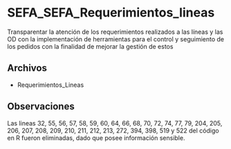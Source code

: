 # SEFA_SEFA_Requerimientos_lineas
Transparentar la atención de los requerimientos realizados a las líneas y las OD con la implementación de herramientas para el control y seguimiento de los pedidos con la finalidad de mejorar la gestión de estos

## Archivos
- Requerimientos_Lineas

## Observaciones
Las lineas 32, 55, 56, 57, 58, 59, 60, 64, 66, 68, 70, 72, 74, 77, 79, 204, 205, 206, 207, 208, 209, 210, 211, 212, 213, 272, 394, 398, 519 y 522  del código en R fueron eliminadas, dado que posee información sensible.

